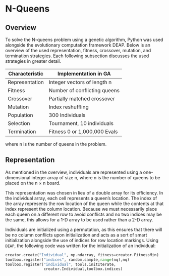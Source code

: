 # N-Queens
## Overview
To solve the N-queens problem using a genetic algorithm, Python was used alongside the evolutionary computation framework DEAP. Below is an overview of the used representation, fitness, crossover, mutation, and termination strategies. Each following subsection discusses the used strategies in greater detail.

| Characteristic | Implementation in GA        |
| -------------- | --------------------------- |
| Representation | Integer vectors of length n |
| Fitness        | Number of conflicting queens|
| Crossover      | Partially matched crossover |
| Mutation       | Index reshuffling           |
| Population     | 300 Individuals             |
| Selection      | Tournament, 10 individuals  |
| Termination    | Fitness 0 or 1,000,000 Evals|
 
where n is the number of queens in the problem.

## Representation
As mentioned in the overview, individuals are represented using a one-dimensional integer array of size n, where n is the number of queens to be placed on the n × n board.

This representation was chosen in lieu of a double array for its efficiency. In the individual array, each cell represents a queen’s location. The index of the array represents the row location of the queen while the contents at that index represent the column location. Because we must necessarily place each queen on a different row to avoid conflicts and no two indices may be the same, this allows for a 1-D array to be used rather than a 2-D array.

Individuals are initialized using a permutation, as this ensures that there will be no column conflicts upon initialization and acts as a sort of smart initialization alongside the use of indices for row location markings. Using ``DEAP``, the following code was written for the initialization of an individual:

```python
creator.create("Individual", np.ndarray, fitness=creator.FitnessMin)
toolbox.register("indices", random.sample,range(nq),nq)
toolbox.register("individual", tools.initIterate,
                 creator.Individual,toolbox.indices)
```